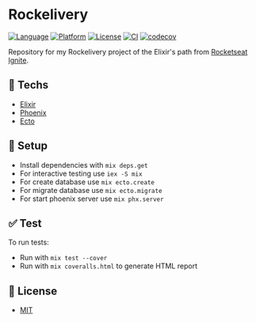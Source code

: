 # Rockelivery

[![Language](https://img.shields.io/badge/language-elixir-purple)](https://img.shields.io/badge/language-elixir-purple) [![Platform](https://img.shields.io/badge/platform-api-blueviolet)](https://img.shields.io/badge/platform-api-blueviolet) [![License](https://img.shields.io/badge/license-MIT-lightgrey)](/LICENSE) [![CI](https://github.com/cassiofariasmachado/rockelivery/actions/workflows/ci.yml/badge.svg)](https://github.com/cassiofariasmachado/rockelivery/actions/workflows/ci.yml) [![codecov](https://codecov.io/gh/cassiofariasmachado/rockelivery/branch/main/graph/badge.svg?token=N7AWX8EHV5)](https://codecov.io/gh/cassiofariasmachado/rockelivery)

Repository for my Rockelivery project of the Elixir's path from [Rocketseat Ignite](https://rocketseat.com.br).

## :rocket: Techs

* [Elixir](https://elixir-lang.org/)
* [Phoenix](https://www.phoenixframework.org/)
* [Ecto](https://hexdocs.pm/ecto/Ecto.html)

## :wrench: Setup

  * Install dependencies with `mix deps.get`
  * For interactive testing use `iex -S mix`
  * For create database use `mix ecto.create`
  * For migrate database use `mix ecto.migrate`
  * For start phoenix server use `mix phx.server`

## :white_check_mark: Test

To run tests:

* Run with `mix test --cover`
* Run with `mix coveralls.html` to generate HTML report

## :page_facing_up: License

* [MIT](/LICENSE.txt)
